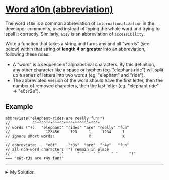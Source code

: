 # [Word a10n (abbreviation)](https://www.codewars.com/kata/5375f921003bf62192000746)

The word `i18n` is a common abbreviation of `internationalization` in the developer community, used instead of typing the whole word and trying to spell it correctly. Similarly, `a11y` is an abbreviation of `accessibility`.

Write a function that takes a string and turns any and all "words" (see below) within that string of **length 4 or greater** into an abbreviation, following these rules:

- A "word" is a sequence of alphabetical characters. By this definition, any other character like a space or hyphen (eg. "elephant-ride") will split up a series of letters into two words (eg. "elephant" and "ride").
- The abbreviated version of the word should have the first letter, then the number of removed characters, then the last letter (eg. "elephant ride" => "e6t r2e").

## Example

    abbreviate("elephant-rides are really fun!")
    //          ^^^^^^^^*^^^^^*^^^*^^^^^^*^^^*
    // words (^):   "elephant" "rides" "are" "really" "fun"
    //                123456     123     1     1234     1
    // ignore short words:               X              X

    // abbreviate:    "e6t"     "r3s"  "are"  "r4y"   "fun"
    // all non-word characters (*) remain in place
    //                     "-"      " "    " "     " "     "!"
    === "e6t-r3s are r4y fun!"

---

<details><summary>My Solution</summary>

```js
function abbreviate(string) {
  return string
    .split(/\b/)
    .map(word => {
      if (word.includes('-')) {
        return word.split('-').map(convertStr).join('-')
      }

      return convertStr(word)
    })
    .join('')
}

function convertStr(str) {
  if (str.length > 3) return `${str[0]}${str.length - 2}${str[str.length - 1]}`
  return str
}
```

</details>
